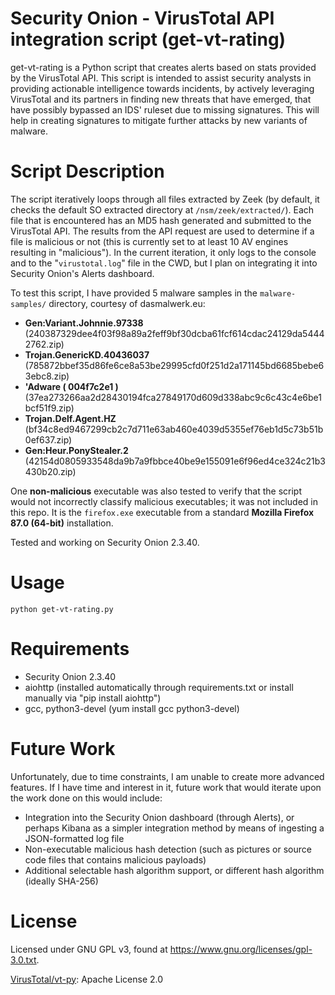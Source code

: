 # Security Onion - VirusTotal API integration script (get-vt-rating)

get-vt-rating is a Python script that creates alerts based on stats provided by the VirusTotal API. This script is intended to assist security analysts in providing actionable intelligence towards incidents, by actively leveraging VirusTotal and its partners in finding new threats that have emerged, that have possibly bypassed an IDS' ruleset due to missing signatures. This will help in creating signatures to mitigate further attacks by new variants of malware.

# Script Description

The script iteratively loops through all files extracted by Zeek (by default, it checks the default SO extracted directory at `/nsm/zeek/extracted/`). Each file that is encountered has an MD5 hash generated and submitted to the VirusTotal API. The results from the API request are used to determine if a file is malicious or not (this is currently set to at least 10 AV engines resulting in "malicious"). In the current iteration, it only logs to the console and to the "`virustotal.log`" file in the CWD, but I plan on integrating it into Security Onion's Alerts dashboard.

To test this script, I have provided 5 malware samples in the `malware-samples/` directory, courtesy of dasmalwerk.eu:
- **Gen:Variant.Johnnie.97338** (240387329dee4f03f98a89a2feff9bf30dcba61fcf614cdac24129da54442762.zip)
- **Trojan.GenericKD.40436037** (785872bbef35d86fe6ce8a53be29995cfd0f251d2a171145bd6685bebe63ebc8.zip)
- **'Adware ( 004f7c2e1 )** (37ea273266aa2d28430194fca27849170d609d338abc9c6c43c4e6be1bcf51f9.zip)
- **Trojan.Delf.Agent.HZ** (bf34c8ed9467299cb2c7d711e63ab460e4039d5355ef76eb1d5c73b51b0ef637.zip)
- **Gen:Heur.PonyStealer.2** (42154d0805933548da9b7a9fbbce40be9e155091e6f96ed4ce324c21b3430b20.zip)

One **non-malicious** executable was also tested to verify that the script would not incorrectly classify malicious executables; it was not included in this repo. It is the `firefox.exe` executable from a standard **Mozilla Firefox 87.0 (64-bit)** installation.

Tested and working on Security Onion 2.3.40. 

# Usage
`python get-vt-rating.py`

# Requirements
- Security Onion 2.3.40
- aiohttp (installed automatically through requirements.txt or install manually via "pip install aiohttp")
- gcc, python3-devel (yum install gcc python3-devel)

# Future Work

Unfortunately, due to time constraints, I am unable to create more advanced features. If I have time and interest in it, future work that would iterate upon the work done on this would include:

-	Integration into the Security Onion dashboard (through Alerts), or perhaps Kibana as a simpler integration method by means of ingesting a JSON-formatted log file
-	Non-executable malicious hash detection (such as pictures or source code files that contains malicious payloads)
-	Additional selectable hash algorithm support, or different hash algorithm (ideally SHA-256)


# License
Licensed under GNU GPL v3, found at https://www.gnu.org/licenses/gpl-3.0.txt.

[VirusTotal/vt-py](https://github.com/VirusTotal/vt-py/blob/master/LICENSE): Apache License 2.0
